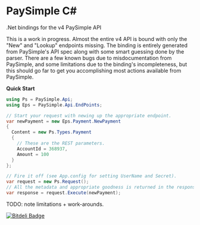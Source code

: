 PaySimple C#
============

.Net bindings for the v4 PaySimple API

This is a work in progress.  Almost the entire v4 API is bound with only the "New" and "Lookup" endpoints missing.  The binding is entirely generated from PaySimple's API spec along with some smart guessing done by the parser.  There are a few known bugs due to misdocumentation from PaySimple, and some limitations due to the binding's incompleteness, but this should go far to get you accomplishing most actions available from PaySimple.

__Quick Start__
```C#
using Ps = PaySimple.Api;
using Eps = PaySimple.Api.EndPoints;

// Start your request with newing up the appropriate endpoint.
var newPayment = new Eps.Payment.NewPayment
{
  Content = new Ps.Types.Payment
  {
    // These are the REST parameters.
    AccountId = 368937,
    Amount = 100
  }
};

// Fire it off (see App.config for setting UserName and Secret).
var request = new Ps.Request();
// All the metadata and appropriate goodness is returned in the response object.
var response = request.Execute(newPayment);
```

TODO: note limitations + work-arounds.

[![Bitdeli Badge](https://d2weczhvl823v0.cloudfront.net/tendrme/PaySimpleCS/trend.png)](https://bitdeli.com/free "Bitdeli Badge")
